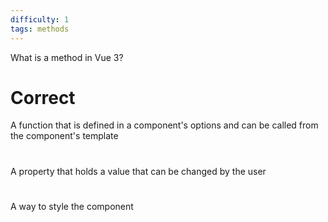 ```yaml
---
difficulty: 1
tags: methods
---
```


What is a method in Vue 3?

# Correct

A function that is defined in a component's options and can be called from the component's template

#

A property that holds a value that can be changed by the user

#

A way to style the component